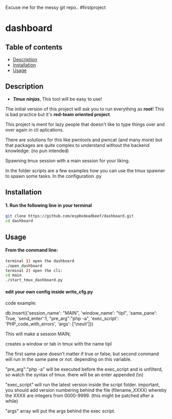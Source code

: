 
Excuse me for the messy git repo.. #firstproject 

# dashboard

## Table of contents
- [Description](#description)
- [Installation](#installation)
- [Usage](#usage)

## Description
- ***Tmux ninjas***, This tool will be easy to use!

The initial version of this project will ask you to run everything as <b>root</b>! 
This is bad practice but it's <b>red-team oriented project</b>.

This project is ment for lazy people that doesn't like to type things over and over again in cli aplications.

There are solutions for this like pwntools and pwncat (and many more) but that packages are quite complex to understand without the backend knowledge. (no pun intended)



Spawning tmux session with a main session for your liking. 

In the folder scripts are a few examples how you can use the tmux spawner to spawn some tasks. 
In the configuration .py 

## Installation
#### 1. Run the following line in your terminal
```bash 
git clone https://github.com/esp0xdeadbeef/dashboard.git
cd dashboard
```

## Usage
#### From the command line:
``` bash
terminal 1) open the dashboard
./open_dashboard
terminal 2) open the cli:
cd main
./start_tmux_dashboard.py
```
#### edit your own config inside write_cfg.py

code example:

db.insert({'session_name': "MAIN", 'window_name': "tipl", 'same_pane': True, 'send_enter':1, "pre_arg":"php -a", 'exec_script': 'PHP_code_with_errors', 'args': ['\nexit']})

This will make a session MAIN;

creates a window or tab in tmux with the name tipl

The first same pane doesn't matter if true or false, but second command will run in the same pane or not. depending on this variable.

"pre_arg":"php -a" will be executed before the exec_script and is unfilterd, so watch the syntax of tmux. there will be an enter appended (\n)

"exec_script" will run the latest version inside the script folder.
  important, you should add version numbering behind the file (filename_XXXX) whereby the XXXX are integers from 0000-9999. (this might be patched after a while)

"args" array will put the args behind the exec script.

